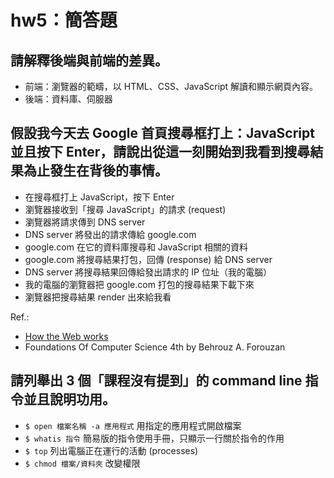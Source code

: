# hw5：簡答題

## 請解釋後端與前端的差異。
- 前端：瀏覽器的範疇，以 HTML、CSS、JavaScript 解讀和顯示網頁內容。
- 後端：資料庫、伺服器

## 假設我今天去 Google 首頁搜尋框打上：JavaScript 並且按下 Enter，請說出從這一刻開始到我看到搜尋結果為止發生在背後的事情。
- 在搜尋框打上 JavaScript，按下 Enter
- 瀏覽器接收到「搜尋 JavaScript」的請求 (request)
- 瀏覽器將請求傳到 DNS server
- DNS server 將發出的請求傳給 google.com
- google.com 在它的資料庫搜尋和 JavaScript 相關的資料
- google.com 將搜尋結果打包，回傳 (response) 給 DNS server
- DNS server 將搜尋結果回傳給發出請求的 IP 位址（我的電腦）
- 我的電腦的瀏覽器把 google.com 打包的搜尋結果下載下來
- 瀏覽器把搜尋結果 render 出來給我看

Ref.:
- [How the Web works](https://developer.mozilla.org/en-US/docs/Learn/Getting_started_with_the_web/How_the_Web_works)
- Foundations Of Computer Science 4th by Behrouz A. Forouzan


## 請列舉出 3 個「課程沒有提到」的 command line 指令並且說明功用。
- `$ open 檔案名稱 -a 應用程式` 用指定的應用程式開啟檔案
- `$ whatis 指令` 簡易版的指令使用手冊，只顯示一行關於指令的作用 
- `$ top` 列出電腦正在運行的活動 (processes)
- `$ chmod 檔案/資料夾` 改變權限
